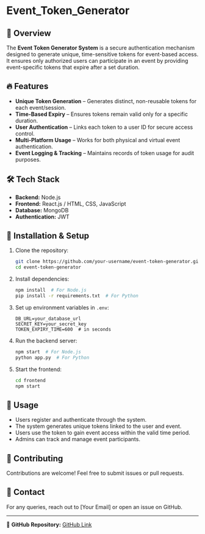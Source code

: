 # Event_Token_Generator

## 📌 Overview
The **Event Token Generator System** is a secure authentication mechanism designed to generate unique, time-sensitive tokens for event-based access. It ensures only authorized users can participate in an event by providing event-specific tokens that expire after a set duration.

## 🔥 Features
- **Unique Token Generation** – Generates distinct, non-reusable tokens for each event/session.
- **Time-Based Expiry** – Ensures tokens remain valid only for a specific duration.
- **User Authentication** – Links each token to a user ID for secure access control.
- **Multi-Platform Usage** – Works for both physical and virtual event authentication.
- **Event Logging & Tracking** – Maintains records of token usage for audit purposes.

## 🛠 Tech Stack
- **Backend:** Node.js
- **Frontend:** React.js / HTML, CSS, JavaScript
- **Database:** MongoDB
- **Authentication:** JWT 

## 🚀 Installation & Setup
1. Clone the repository:
   ```sh
   git clone https://github.com/your-username/event-token-generator.git
   cd event-token-generator
   ```
2. Install dependencies:
   ```sh
   npm install  # For Node.js
   pip install -r requirements.txt  # For Python
   ```
3. Set up environment variables in `.env`:
   ```env
   DB_URL=your_database_url
   SECRET_KEY=your_secret_key
   TOKEN_EXPIRY_TIME=600  # in seconds
   ```
4. Run the backend server:
   ```sh
   npm start  # For Node.js
   python app.py  # For Python
   ```
5. Start the frontend:
   ```sh
   cd frontend
   npm start
   ```

## 📌 Usage
- Users register and authenticate through the system.
- The system generates unique tokens linked to the user and event.
- Users use the token to gain event access within the valid time period.
- Admins can track and manage event participants.

## 🤝 Contributing
Contributions are welcome! Feel free to submit issues or pull requests.

## 📩 Contact
For any queries, reach out to [Your Email] or open an issue on GitHub.

---
🔗 **GitHub Repository:** [GitHub Link](https://github.com/your-username/event-token-generator)


